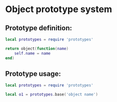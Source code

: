 Object prototype system
=======================

Prototype definition:
---------------------

```lua
local prototypes = require 'prototypes'

return object(function(name)
	self.name = name
end)
```

Prototype usage:
---------------------

```lua
local prototypes = require 'prototypes'

local o1 = prototypes.base('object name')
```
